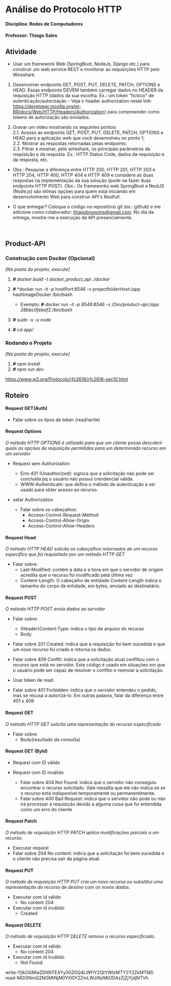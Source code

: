 # Análise do Protocolo HTTP

#### Disciplina: Redes de Computadores
#### Professor: Thiago Sales

## Atividade

-  Usar um framework Web (SpringBoot, NodeJs, Django etc.) para construir um web service REST e monitorar as requisições HTTP pelo Wireshark. 

1. Desenvolver endpoints GET, POST, PUT, DELETE, PATCH, OPTIONS e HEAD. Essas endpoints DEVEM também carregar dados no HEADER da requisição HTTP (dados da sua escolha. Ex.: um token "fictício" de autenticação/autorização - Veja o header authorization neste link: https://developer.mozilla.org/pt-BR/docs/Web/HTTP/Headers/Authorization) para compreender como tokens de autorização são enviados.

2. Gravar um video mostrando os seguintes pontos: <br>
2.1. Acesso às endpoints GET,  POST, PUT, DELETE, PATCH,  OPTIONS e HEAD para a aplicação web que você desenvolveu no ponto 1; <br>
2.2. Mostrar as respostas retornadas pelas endpoints; <br>
2.3. Filtrar e mostrar, pelo wireshark, os principais parâmetros da requisição e da resposta. Ex.: HTTP Status Code, dados da requisição e da resposta,  etc.

- Obs.: Pesquise a diferença entre HTTP 200, HTTP 201, HTTP 203 e HTTP 204, HTTP 400, HTTP 404 e HTTP 409 e considere as duas respostas na implementação da sua solução (pode-se fazer duas endpoints HTTP POST).
Obs.: Os frameworks web SpringBoot e NestJS (Node.js) são ótimas opções para quem está iniciando em desenvolvimento Web para construir API's Restful!.

- O que entregar? Coloque o código no repositório git (ex.: github) e me adicione como colaborador: thiagobrunoms@gmail.com. No dia da entrega, mostre-me a execução da API presencialmente.

<br>

## Product-API

### Construção com Docker (Opcional)

*[Na pasta do projeto, execute]*

1. **#** *docker build -t docker_product_api ./docker*
2. **#** *docker run -it -p hostPort:8546 -v projectfolderHost:/app hashImageDocker /bin/bash
   - Exemplo: **#** *docker run -it -p 8546:8546 -v /Dev/product-api:/app 38bbc0febaf2 /bin/bash*

3. **#** *sudo -s -u node*
4. **#** *cd app/*

### Rodando o Projeto
*[Na pasta do projeto, execute]*
1. **#** *npm install*
2. **#** *npm run dev*

https://www.w3.org/Protocols/rfc2616/rfc2616-sec10.html


## Roteiro

#### Request GET(Auth)
   - Falar sobre os tipos de token (read/write)

#### Request Options

*O método HTTP OPTIONS é utilizado para que um cliente possa descobrir quais as opções de requisição permitidas para um determinado recurso em um servidor*

- Request sem Authorization
  - Erro 401 (Unauthorized): signica que a solicitação não pode ser concluída pq o usuário não possui crendencial válida.
  - WWW-Authenticate: que define o método de autenticação a ser usado para obter acesso ao recurso.

- setar Authorization
  - Falar sobre os cabeçalhos:
    - Access-Control-Request-Method
    - Access-Control-Allow-Origin
    - Access-Control-Allow-Headers	

#### Request Head

*O método HTTP HEAD solicita os cabeçalhos retornados de um recurso específico que foi requisitado por um método HTTP GET*

- Falar sobre:
  - Last-Modified: contém a data e a hora em que o servidor de origem acredita que o recurso foi modificado pela última vez
  - Content-Length: O cabeçalho de entidade Content-Length indica o tamanho do corpo da entidade, em bytes, enviado ao destinatário.

#### Request POST

*O método HTTP POST envia dados ao servidor*

- Falar sobre:
  - (Header)Content-Type: indica o tipo de arquivo do recurso
  - Body
  
- Falar sobre 201 Created: indica que a requisição foi bem sucedida e que um novo recurso foi criado e retorna os dados.
  
- Falar sobre 409 Conflit: indica que a solicitação atual conflitou com o recurso que está no servidor. Este código é usado em situações em que o usuário pode ser capaz de resolver o conflito e reenviar a solicitação.
  
- Usar token de read

- Falar sobre 401 Forbidden: indica que o servidor entendeu o pedido, mas se recusa a autorizá-lo. Em outras palavra, falar da diferença entre 401 x 409

#### Request GET

*O método HTTP GET solicita uma representação do recurso especificado*

- Falar sobre:
  - Body(resultado da consulta)

#### Request GET (ById)

- Request com ID válido

- Request com ID inválido
  - Falar sobre 404 Not Found: indica que o servidor não conseguiu encontrar o recurso solicitado. Vale ressalta que ele não indica se se o recurso está indisponível temporamente ou permanentimente. 
  - Falar sobre 400 Bad Request: indica que o servidor não pode ou não irá processar a requisição devido a alguma coisa que foi entendida como um erro do cliente

#### Request Patch

*O método de requisição HTTP PATCH aplica modificações parciais a um recurso.*

- Executar request
- Falar sobre 204 No content: indica que a solicitação foi bem sucedida e o cliente não precisa sair da página atual.

#### Request PUT

*O método de requisição HTTP PUT cria um novo recurso ou subsititui uma representação do recurso de destino com os novos dados.*

- Executar com id válido
  - No content 204
- Executar com id inválido
  - Created

#### Request DELETE 

*O método de requisição HTTP DELETE remove o recurso especificado.*

- Executar com id válido
  - No content 204
- Executar com id inválido
  - Not Found

write-YjlkOGMwZDItNTE4Yy00ZGQ4LWFlY2QtYWIzMTY2Y2ZkMTM0
read-MGI3NmQ2NGMtNjM0Yi00Y2ZmLWJiNzMtODAzZjZjYjdjNTVh